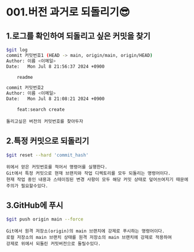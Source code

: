 # 001.버전 과거로 되돌리기😎

## 1.로그를 확인하여 되돌리고 싶은 커밋을 찾기
```bash
$git log
commit 커밋번호1 (HEAD -> main, origin/main, origin/HEAD)
Author: 이름 <이메일>
Date:   Mon Jul 8 21:56:37 2024 +0900

    readme

commit 커밋번호2
Author: 이름 <이메일>
Date:   Mon Jul 8 21:08:21 2024 +0900

    feat:search create
```
    돌리고싶은 버전의 커밋번호를 찾아두자




## 2.특정 커밋으로 되돌리기

```bash
$git reset --hard 'commit_hash'
```
    위에서 얻은 커밋번호를 적어서 명령어를 실행한다.
    Git에서 특정 커밋으로 현재 브랜치와 작업 디렉토리를 모두 되돌리는 명령어이다. 
    현재 작업 중인 내용과 스테이징된 변경 사항이 모두 해당 커밋 상태로 덮어쓰여지기 때문에 주의가 필요할수있다.



## 3.GitHub에 푸시
```bash
$git push origin main --force
```
    Git에서 원격 저장소(origin)의 main 브랜치에 강제로 푸시하는 명령어이다.
    로컬 저장소의 main 브랜치 상태를 원격 저장소의 main 브랜치에 강제로 적용하여
    강제로 위에서 되돌린 커밋버전으로 돌릴수있다.

